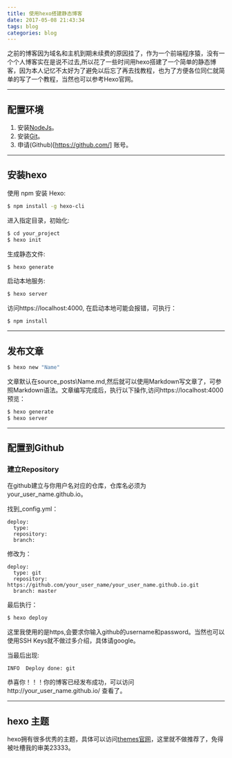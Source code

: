 ```yaml
---
title: 使用hexo搭建静态博客
date: 2017-05-08 21:43:34
tags: blog
categories: blog
---
```


之前的博客因为域名和主机到期未续费的原因挂了，作为一个前端程序猿，没有一个个人博客实在是说不过去,所以花了一些时间用hexo搭建了一个简单的静态博客，因为本人记忆不太好为了避免以后忘了再去找教程，也为了方便各位同仁就简单的写了一个教程，当然也可以参考Hexo官网。

---
## 配置环境
1. 安装[NodeJs](https://nodejs.org/en/)。
2. 安装[Git](https://git-scm.com/downloads)。
3. 申请(Github)[https://github.com/] 账号。

---
## 安装hexo
使用 npm 安装 Hexo:
```bash
$ npm install -g hexo-cli
```
进入指定目录，初始化:
```bash
$ cd your_project
$ hexo init
```
生成静态文件:
```bash
$ hexo generate
```
启动本地服务:
```bash
$ hexo server
```
访问https://localhost:4000, 在启动本地可能会报错，可执行：
```bash
$ npm install
```

---
## 发布文章
```bash
$ hexo new "Name"
```
文章默认在source_posts\Name.md,然后就可以使用Markdown写文章了，可参照Markdown语法。文章编写完成后，执行以下操作,访问https://localhost:4000 预览：
```bash
$ hexo generate
$ hexo server
```

---
## 配置到Github
### 建立Repository
在github建立与你用户名对应的仓库，仓库名必须为your_user_name.github.io。

找到_config.yml：
```
deploy:
  type:
  repository:
  branch:
```
修改为：
```
deploy:
  type: git
  repository: https://github.com/your_user_name/your_user_name.github.io.git
  branch: master
```
最后执行：
```bash
$ hexo deploy
```
这里我使用的是https,会要求你输入github的username和password。当然也可以使用SSH Keys就不做过多介绍，具体请google。

当最后出现:
```
INFO  Deploy done: git
```
恭喜你！！！你的博客已经发布成功，可以访问http://your_user_name.github.io/ 查看了。

---
## hexo 主题
hexo拥有很多优秀的主题，具体可以访问[themes官网](https://hexo.io/themes/)，这里就不做推荐了，免得被吐槽我的审美23333。
